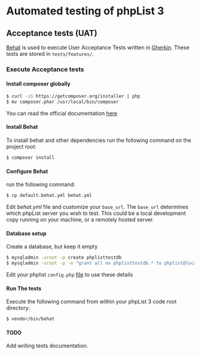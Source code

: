 # Automated testing of phpList 3

## Acceptance tests (UAT)

[Behat](http://behat.org/en/latest/) is used to execute User Acceptance Tests written in [Gherkin](https://github.com/cucumber/cucumber/wiki/Gherkin). These tests are stored in `tests/features/`.

### Execute Acceptance tests

#### Install composer globally
```sh
$ curl -sS https://getcomposer.org/installer | php
$ mv composer.phar /usr/local/bin/composer
```
You can read the official documentation [here](https://getcomposer.org/doc/00-intro.md#installation-linux-unix-osx)
#### Install Behat
To install behat and other dependencies run the following command on the project root: 
```sh
$ composer install
```
#### Configure Behat
run the following command:
```sh
$ cp default.behat.yml behat.yml
```
Edit _behat.yml_ file and customize your `base_url`. The `base_url` determines which phpList server you wish to test. This could be a local development copy running on your machine, or a remotely hosted server. 

#### Database setup
Create a database, but keep it empty

```sh
$ mysqladmin -uroot -p create phplisttestdb
$ mysqladmin -uroot -p -e "grant all on phplisttestdb.* to phplist@localhost identified by 'testpassword'"
```

Edit your phplist `config.php` [file](https://www.phplist.org/manual/ch028_installation.xhtml#edit-the-phplist-config-php-file) to use these details

#### Run The tests
Execute the following command from within your phpList 3 code root directory:
```sh
$ vendor/bin/behat
```
#### TODO
Add writing tests documentation.
